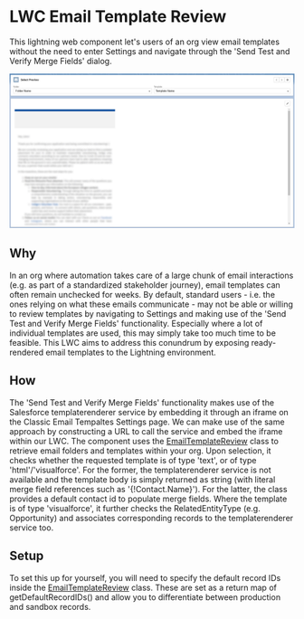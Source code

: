 # LWC Email Template Review

This lightning web component let's users of an org view email templates without the need to enter Settings and navigate through the 'Send Test and Verify Merge Fields' dialog. 

![Demo](/assets/LWC_preview.jpg)

## Why

In an org where automation takes care of a large chunk of email interactions (e.g. as part of a standardized stakeholder journey), email templates can often remain unchecked for weeks. By default, standard users - i.e. the ones relying on what these emails communicate - may not be able or willing to review templates by navigating to Settings and making use of the 'Send Test and Verify Merge Fields' functionality. Especially where a lot of individual templates are used, this may simply take too much time to be feasible. This LWC aims to address this conundrum by exposing ready-rendered email templates to the Lightning environment.

## How

The 'Send Test and Verify Merge Fields' functionality makes use of the Salesforce templaterenderer service by embedding it through an iframe on the Classic Email Tempaltes Settings page. We can make use of the same approach by constructing a URL to call the service and embed the iframe within our LWC.
The component uses the [EmailTemplateReview](/force-app/main/default/classes/EmailTemplateReview.cls) class to retrieve email folders and templates within your org. Upon selection, it checks whether the requested template is of type 'text', or of type 'html'/'visualforce'. For the former, the templaterenderer service is not available and the template body is simply returned as string (with literal merge field references such as '{!Contact.Name}'). For the latter, the class provides a default contact id to populate merge fields. Where the template is of type 'visualforce', it further checks the RelatedEntityType (e.g. Opportunity) and associates corresponding records to the templaterenderer service too.

## Setup

To set this up for yourself, you will need to specify the default record IDs inside the [EmailTemplateReview](/force-app/main/default/classes/EmailTemplateReview.cls) class. These are set as a return map of getDefaultRecordIDs() and allow you to differentiate between production and sandbox records.

